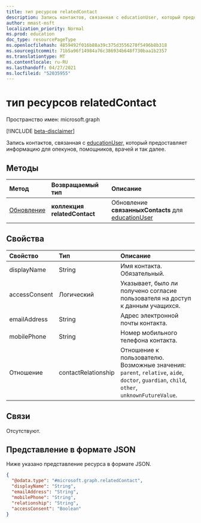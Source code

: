 ```yaml
---
title: тип ресурсов relatedContact
description: Запись контактов, связанная с educationUser, который предоставляет информацию для опекунов, помощников, врачей и так далее.
author: mmast-msft
localization_priority: Normal
ms.prod: education
doc_type: resourcePageType
ms.openlocfilehash: 4859492f016b88a39c375d3556270f5496b8b318
ms.sourcegitcommit: 71b5a96f14984a76c386934b648f730baa1b2357
ms.translationtype: MT
ms.contentlocale: ru-RU
ms.lasthandoff: 04/27/2021
ms.locfileid: "52035955"
---
```

# <a name="relatedcontact-resource-type"></a>тип ресурсов relatedContact

Пространство имен: microsoft.graph

[!INCLUDE [beta-disclaimer](../../includes/beta-disclaimer.md)]

Запись контактов, связанная с [educationUser,](../resources/educationuser.md) который предоставляет информацию для опекунов, помощников, врачей и так далее.

## <a name="methods"></a>Методы

| Метод                                    | Возвращаемый тип                   | Описание                                                             |
| :---------------------------------------- | :---------------------------- | :---------------------------------------------------------------------- |
| [Обновление](../api/relatedcontact-update.md) | **коллекция relatedContact** | Обновление **связанныхContacts** для [educationUser](educationuser.md) |

## <a name="properties"></a>Свойства

| Свойство      | Тип                | Описание                                                                                                                                |
| :------------ | :------------------ | :----------------------------------------------------------------------------------------------------------------------------------------- |
| displayName   | String              | Имя контакта. Обязательный.                                                                                                             |
| accessConsent | Логический             | Указывает, было ли получено согласие пользователя на доступ к данным учащихся.                                                                      |
| emailAddress  | String              | Адрес электронной почты контакта.                                                                                                              |
| mobilePhone   | String              | Номер мобильного телефона контакта.                                                                                                        |
| Отношение  | contactRelationship | Отношение к пользователю. Возможные значения: `parent`, `relative`, `aide`, `doctor`, `guardian`, `child`, `other`, `unknownFutureValue`. |

## <a name="relationships"></a>Связи

Отсутствуют.

## <a name="json-representation"></a>Представление в формате JSON

Ниже указано представление ресурса в формате JSON.

<!-- {
  "blockType": "resource",
  "@odata.type": "microsoft.graph.relatedContact"
}
-->

```json
{
  "@odata.type": "#microsoft.graph.relatedContact",
  "displayName": "String",
  "emailAddress": "String",
  "mobilePhone": "String",
  "relationship": "String",
  "accessConsent": "Boolean"
}
```
